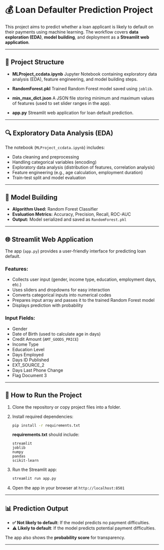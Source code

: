 # 💰 Loan Defaulter Prediction Project

This project aims to predict whether a loan applicant is likely to default on their payments using machine learning. The workflow covers **data exploration (EDA)**, **model building**, and deployment as a **Streamlit web application**.

---

## 📂 Project Structure

* **MLProject_ccdata.ipynb**
  Jupyter Notebook containing exploratory data analysis (EDA), feature engineering, and model building steps.

* **RandomForest.pkl**
  Trained Random Forest model saved using `joblib`.

* **min_max_dict.json**
  A JSON file storing minimum and maximum values of features (used to set slider ranges in the app).

* **app.py**
  Streamlit web application for loan default prediction.

---

## 🔍 Exploratory Data Analysis (EDA)

The notebook (`MLProject_ccdata.ipynb`) includes:

* Data cleaning and preprocessing
* Handling categorical variables (encoding)
* Exploratory data analysis (distribution of features, correlation analysis)
* Feature engineering (e.g., age calculation, employment duration)
* Train-test split and model evaluation

---

## 🤖 Model Building

* **Algorithm Used:** Random Forest Classifier
* **Evaluation Metrics:** Accuracy, Precision, Recall, ROC-AUC
* **Output:** Model serialized and saved as `RandomForest.pkl`

---

## 🌐 Streamlit Web Application

The app (`app.py`) provides a user-friendly interface for predicting loan default.

### Features:

* Collects user input (gender, income type, education, employment days, etc.)
* Uses sliders and dropdowns for easy interaction
* Converts categorical inputs into numerical codes
* Prepares input array and passes it to the trained Random Forest model
* Displays prediction with probability

### Input Fields:

* Gender
* Date of Birth (used to calculate age in days)
* Credit Amount (`AMT_GOODS_PRICE`)
* Income Type
* Education Level
* Days Employed
* Days ID Published
* EXT_SOURCE_2
* Days Last Phone Change
* Flag Document 3

---

## 🚀 How to Run the Project

1. Clone the repository or copy project files into a folder.

2. Install required dependencies:

   ```bash
   pip install -r requirements.txt
   ```

   **requirements.txt** should include:

   ```
   streamlit
   joblib
   numpy
   pandas
   scikit-learn
   ```

3. Run the Streamlit app:

   ```bash
   streamlit run app.py
   ```

4. Open the app in your browser at `http://localhost:8501`

---

## 📊 Prediction Output

* **✅ Not likely to default**: If the model predicts no payment difficulties.
* **⚠️ Likely to default**: If the model predicts potential payment difficulties.

The app also shows the **probability score** for transparency.

---
